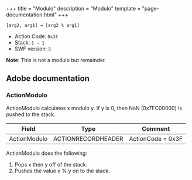 +++
title = "Modulo"
description = "Modulo"
template = "page-documentation.html"
+++

```
[arg2, arg1] → [arg2 % arg1]
```

- Action Code: `0x3f`
- Stack: `1 → 1`
- SWF version: `5`

**Note**: This is not a modulo but remainder.

## Adobe documentation

### ActionModulo

ActionModulo calculates x modulo y. If y is 0, then NaN (0x7FC00000) is pushed to the stack.

| Field             | Type               | Comment                        |
|-------------------|--------------------|--------------------------------|
| ActionModulo      | ACTIONRECORDHEADER | ActionCode = 0x3F              |

ActionModulo does the following:
1. Pops x then y off of the stack.
2. Pushes the value x % y on to the stack.
